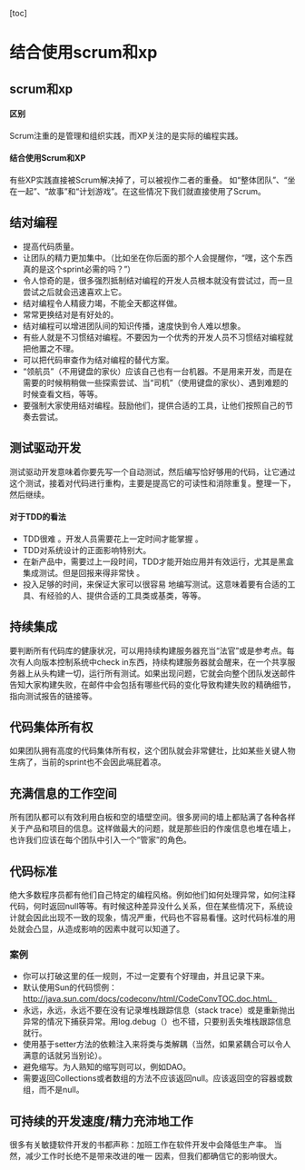 [toc]
# 结合使用scrum和xp



## scrum和xp
#### 区别
Scrum注重的是管理和组织实践，而XP关注的是实际的编程实践。
#### 结合使用Scrum和XP
有些XP实践直接被Scrum解决掉了，可以被视作二者的重叠。
如“整体团队”、“坐在一起”、“故事”和“计划游戏”。在这些情况下我们就直接使用了Scrum。



## 结对编程
- 提高代码质量。
- 让团队的精力更加集中。（比如坐在你后面的那个人会提醒你，“嘿，这个东西真的是这个sprint必需的吗？”）
- 令人惊奇的是，很多强烈抵制结对编程的开发人员根本就没有尝试过，而一旦尝试之后就会迅速喜欢上它。
- 结对编程令人精疲力竭，不能全天都这样做。
- 常常更换结对是有好处的。
- 结对编程可以增进团队间的知识传播，速度快到令人难以想象。
- 有些人就是不习惯结对编程。不要因为一个优秀的开发人员不习惯结对编程就把他置之不理。
- 可以把代码审查作为结对编程的替代方案。
- “领航员”（不用键盘的家伙）应该自己也有一台机器。不是用来开发，而是在需要的时候稍稍做一些探索尝试、当“司机”（使用键盘的家伙）、遇到难题的时候查看文档，等等。
- 要强制大家使用结对编程。鼓励他们，提供合适的工具，让他们按照自己的节奏去尝试。



##  测试驱动开发
测试驱动开发意味着你要先写一个自动测试，然后编写恰好够用的代码，让它通过这个测试，接着对代码进行重构，主要是提高它的可读性和消除重复。整理一下，然后继续。
#### 对于TDD的看法
- TDD很难 。开发人员需要花上一定时间才能掌握 。
- TDD对系统设计的正面影响特别大。
- 在新产品中，需要过上一段时间，TDD才能开始应用并有效运行，尤其是黑盒集成测试。但是回报来得非常快 。
- 投入足够的时间，来保证大家可以很容易 地编写测试。这意味着要有合适的工具、有经验的人、提供合适的工具类或基类，等等。



## 持续集成
要判断所有代码库的健康状况，可以用持续构建服务器充当“法官”或是参考点。每次有人向版本控制系统中check in东西，持续构建服务器就会醒来，在一个共享服务器上从头构建一切，运行所有测试。如果出现问题，它就会向整个团队发送邮件告知大家构建失败，在邮件中会包括有哪些代码的变化导致构建失败的精确细节，指向测试报告的链接等。



## 代码集体所有权
如果团队拥有高度的代码集体所有权，这个团队就会非常健壮，比如某些关键人物生病了，当前的sprint也不会因此嗝屁着凉。



## 充满信息的工作空间
所有团队都可以有效利用白板和空的墙壁空间。很多房间的墙上都贴满了各种各样关于产品和项目的信息。这样做最大的问题，就是那些旧的作废信息也堆在墙上，也许我们应该在每个团队中引入一个“管家”的角色。



## 代码标准
绝大多数程序员都有他们自己特定的编程风格。例如他们如何处理异常，如何注释代码，何时返回null等等。有时候这种差异没什么关系，但在某些情况下，系统设计就会因此出现不一致的现象，情况严重，代码也不容易看懂。这时代码标准的用处就会凸显，从造成影响的因素中就可以知道了。
### 案例
- 你可以打破这里的任一规则，不过一定要有个好理由，并且记录下来。
- 默认使用Sun的代码惯例：http://java.sun.com/docs/codeconv/html/CodeConvTOC.doc.html。
- 永远，永远，永远不要在没有记录堆栈跟踪信息（stack trace）或是重新抛出异常的情况下捕获异常。用log.debug（）也不错，只要别丢失堆栈跟踪信息就行。
- 使用基于setter方法的依赖注入来将类与类解耦（当然，如果紧耦合可以令人满意的话就另当别论）。
- 避免缩写。为人熟知的缩写则可以，例如DAO。
- 需要返回Collections或者数组的方法不应该返回null。应该返回空的容器或数组，而不是null。



## 可持续的开发速度/精力充沛地工作
很多有关敏捷软件开发的书都声称：加班工作在软件开发中会降低生产率。
当然，减少工作时长绝不是带来改进的唯一 因素，但我们都确信它的影响很大。